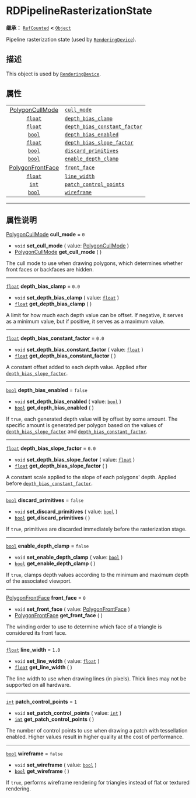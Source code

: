 <!-- ⚠ 请勿编辑本文件 ⚠ -->
<!-- 本文档使用脚本从 WeDot 引擎源码仓库生成。 -->
<!-- 生成脚本：https://github.com/WeDot-Engine/WeDot/tree/4.3/doc/tools/make_md.py； -->
<!-- 原文件：https://github.com/WeDot-Engine/WeDot/tree/4.3/doc/classes/RDPipelineRasterizationState.xml。 -->

<div id="_class_rdpipelinerasterizationstate"></div>

# RDPipelineRasterizationState

**继承：** [`RefCounted`](class_refcounted.md) **<** [`Object`](class_object.md)

Pipeline rasterization state (used by [`RenderingDevice`](class_renderingdevice.md)).

## 描述

This object is used by [`RenderingDevice`](class_renderingdevice.md).

## 属性

|||
|:-:|:--|
| [PolygonCullMode](#enum_renderingdevice_polygoncullmode)   | [`cull_mode`](class_rdpipelinerasterizationstate.md#class_rdpipelinerasterizationstate_property_cull_mode)                                   | ``0``     |
| [`float`](class_float.md)                                  | [`depth_bias_clamp`](class_rdpipelinerasterizationstate.md#class_rdpipelinerasterizationstate_property_depth_bias_clamp)                     | ``0.0``   |
| [`float`](class_float.md)                                  | [`depth_bias_constant_factor`](class_rdpipelinerasterizationstate.md#class_rdpipelinerasterizationstate_property_depth_bias_constant_factor) | ``0.0``   |
| [`bool`](class_bool.md)                                    | [`depth_bias_enabled`](class_rdpipelinerasterizationstate.md#class_rdpipelinerasterizationstate_property_depth_bias_enabled)                 | ``false`` |
| [`float`](class_float.md)                                  | [`depth_bias_slope_factor`](class_rdpipelinerasterizationstate.md#class_rdpipelinerasterizationstate_property_depth_bias_slope_factor)       | ``0.0``   |
| [`bool`](class_bool.md)                                    | [`discard_primitives`](class_rdpipelinerasterizationstate.md#class_rdpipelinerasterizationstate_property_discard_primitives)                 | ``false`` |
| [`bool`](class_bool.md)                                    | [`enable_depth_clamp`](class_rdpipelinerasterizationstate.md#class_rdpipelinerasterizationstate_property_enable_depth_clamp)                 | ``false`` |
| [PolygonFrontFace](#enum_renderingdevice_polygonfrontface) | [`front_face`](class_rdpipelinerasterizationstate.md#class_rdpipelinerasterizationstate_property_front_face)                                 | ``0``     |
| [`float`](class_float.md)                                  | [`line_width`](class_rdpipelinerasterizationstate.md#class_rdpipelinerasterizationstate_property_line_width)                                 | ``1.0``   |
| [`int`](class_int.md)                                      | [`patch_control_points`](class_rdpipelinerasterizationstate.md#class_rdpipelinerasterizationstate_property_patch_control_points)             | ``1``     |
| [`bool`](class_bool.md)                                    | [`wireframe`](class_rdpipelinerasterizationstate.md#class_rdpipelinerasterizationstate_property_wireframe)                                   | ``false`` |

<!-- rst-class:: classref-section-separator -->

---

## 属性说明

<div id="_class_rdpipelinerasterizationstate_property_cull_mode"></div>

[PolygonCullMode](#enum_renderingdevice_polygoncullmode) **cull_mode** = ``0`` <div id="class_rdpipelinerasterizationstate_property_cull_mode"></div>

- `void` **set_cull_mode** ( value: [PolygonCullMode](#enum_renderingdevice_polygoncullmode) )
- [PolygonCullMode](#enum_renderingdevice_polygoncullmode) **get_cull_mode** ( )

The cull mode to use when drawing polygons, which determines whether front faces or backfaces are hidden.

<!-- rst-class:: classref-item-separator -->

---

<div id="_class_rdpipelinerasterizationstate_property_depth_bias_clamp"></div>

[`float`](class_float.md) **depth_bias_clamp** = ``0.0`` <div id="class_rdpipelinerasterizationstate_property_depth_bias_clamp"></div>

- `void` **set_depth_bias_clamp** ( value: [`float`](class_float.md) )
- [`float`](class_float.md) **get_depth_bias_clamp** ( )

A limit for how much each depth value can be offset. If negative, it serves as a minimum value, but if positive, it serves as a maximum value.

<!-- rst-class:: classref-item-separator -->

---

<div id="_class_rdpipelinerasterizationstate_property_depth_bias_constant_factor"></div>

[`float`](class_float.md) **depth_bias_constant_factor** = ``0.0`` <div id="class_rdpipelinerasterizationstate_property_depth_bias_constant_factor"></div>

- `void` **set_depth_bias_constant_factor** ( value: [`float`](class_float.md) )
- [`float`](class_float.md) **get_depth_bias_constant_factor** ( )

A constant offset added to each depth value. Applied after [`depth_bias_slope_factor`](class_rdpipelinerasterizationstate.md#class_rdpipelinerasterizationstate_property_depth_bias_slope_factor).

<!-- rst-class:: classref-item-separator -->

---

<div id="_class_rdpipelinerasterizationstate_property_depth_bias_enabled"></div>

[`bool`](class_bool.md) **depth_bias_enabled** = ``false`` <div id="class_rdpipelinerasterizationstate_property_depth_bias_enabled"></div>

- `void` **set_depth_bias_enabled** ( value: [`bool`](class_bool.md) )
- [`bool`](class_bool.md) **get_depth_bias_enabled** ( )

If `true`, each generated depth value will by offset by some amount. The specific amount is generated per polygon based on the values of [`depth_bias_slope_factor`](class_rdpipelinerasterizationstate.md#class_rdpipelinerasterizationstate_property_depth_bias_slope_factor) and [`depth_bias_constant_factor`](class_rdpipelinerasterizationstate.md#class_rdpipelinerasterizationstate_property_depth_bias_constant_factor).

<!-- rst-class:: classref-item-separator -->

---

<div id="_class_rdpipelinerasterizationstate_property_depth_bias_slope_factor"></div>

[`float`](class_float.md) **depth_bias_slope_factor** = ``0.0`` <div id="class_rdpipelinerasterizationstate_property_depth_bias_slope_factor"></div>

- `void` **set_depth_bias_slope_factor** ( value: [`float`](class_float.md) )
- [`float`](class_float.md) **get_depth_bias_slope_factor** ( )

A constant scale applied to the slope of each polygons' depth. Applied before [`depth_bias_constant_factor`](class_rdpipelinerasterizationstate.md#class_rdpipelinerasterizationstate_property_depth_bias_constant_factor).

<!-- rst-class:: classref-item-separator -->

---

<div id="_class_rdpipelinerasterizationstate_property_discard_primitives"></div>

[`bool`](class_bool.md) **discard_primitives** = ``false`` <div id="class_rdpipelinerasterizationstate_property_discard_primitives"></div>

- `void` **set_discard_primitives** ( value: [`bool`](class_bool.md) )
- [`bool`](class_bool.md) **get_discard_primitives** ( )

If `true`, primitives are discarded immediately before the rasterization stage.

<!-- rst-class:: classref-item-separator -->

---

<div id="_class_rdpipelinerasterizationstate_property_enable_depth_clamp"></div>

[`bool`](class_bool.md) **enable_depth_clamp** = ``false`` <div id="class_rdpipelinerasterizationstate_property_enable_depth_clamp"></div>

- `void` **set_enable_depth_clamp** ( value: [`bool`](class_bool.md) )
- [`bool`](class_bool.md) **get_enable_depth_clamp** ( )

If `true`, clamps depth values according to the minimum and maximum depth of the associated viewport.

<!-- rst-class:: classref-item-separator -->

---

<div id="_class_rdpipelinerasterizationstate_property_front_face"></div>

[PolygonFrontFace](#enum_renderingdevice_polygonfrontface) **front_face** = ``0`` <div id="class_rdpipelinerasterizationstate_property_front_face"></div>

- `void` **set_front_face** ( value: [PolygonFrontFace](#enum_renderingdevice_polygonfrontface) )
- [PolygonFrontFace](#enum_renderingdevice_polygonfrontface) **get_front_face** ( )

The winding order to use to determine which face of a triangle is considered its front face.

<!-- rst-class:: classref-item-separator -->

---

<div id="_class_rdpipelinerasterizationstate_property_line_width"></div>

[`float`](class_float.md) **line_width** = ``1.0`` <div id="class_rdpipelinerasterizationstate_property_line_width"></div>

- `void` **set_line_width** ( value: [`float`](class_float.md) )
- [`float`](class_float.md) **get_line_width** ( )

The line width to use when drawing lines (in pixels). Thick lines may not be supported on all hardware.

<!-- rst-class:: classref-item-separator -->

---

<div id="_class_rdpipelinerasterizationstate_property_patch_control_points"></div>

[`int`](class_int.md) **patch_control_points** = ``1`` <div id="class_rdpipelinerasterizationstate_property_patch_control_points"></div>

- `void` **set_patch_control_points** ( value: [`int`](class_int.md) )
- [`int`](class_int.md) **get_patch_control_points** ( )

The number of control points to use when drawing a patch with tessellation enabled. Higher values result in higher quality at the cost of performance.

<!-- rst-class:: classref-item-separator -->

---

<div id="_class_rdpipelinerasterizationstate_property_wireframe"></div>

[`bool`](class_bool.md) **wireframe** = ``false`` <div id="class_rdpipelinerasterizationstate_property_wireframe"></div>

- `void` **set_wireframe** ( value: [`bool`](class_bool.md) )
- [`bool`](class_bool.md) **get_wireframe** ( )

If `true`, performs wireframe rendering for triangles instead of flat or textured rendering.

[^virtual]: 本方法通常需要用户覆盖才能生效。
[^const]: 本方法无副作用，不会修改该实例的任何成员变量。
[^vararg]: 本方法除了能接受在此处描述的参数外，还能够继续接受任意数量的参数。
[^constructor]: 本方法用于构造某个类型。
[^static]: 调用本方法无需实例，可直接使用类名进行调用。
[^operator]: 本方法描述的是使用本类型作为左操作数的有效运算符。
[^bitfield]: 这个值是由下列位标志构成位掩码的整数。
[^void]: 无返回值。
